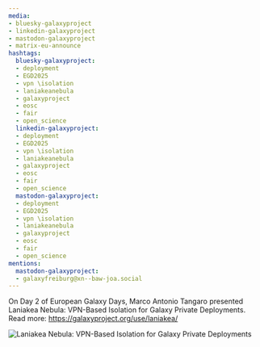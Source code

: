 ```yaml
---
media:
- bluesky-galaxyproject
- linkedin-galaxyproject
- mastodon-galaxyproject
- matrix-eu-announce
hashtags:
  bluesky-galaxyproject:
  - deployment
  - EGD2025
  - vpn \isolation
  - laniakeanebula
  - galaxyproject
  - eosc
  - fair
  - open_science
  linkedin-galaxyproject:
  - deployment
  - EGD2025
  - vpn \isolation
  - laniakeanebula
  - galaxyproject
  - eosc
  - fair
  - open_science
  mastodon-galaxyproject:
  - deployment
  - EGD2025
  - vpn \isolation
  - laniakeanebula
  - galaxyproject
  - eosc
  - fair
  - open_science
mentions:
  mastodon-galaxyproject:
  - galaxyfreiburg@xn--baw-joa.social
---
```


On Day 2 of European Galaxy Days, Marco Antonio Tangaro presented Laniakea Nebula: VPN-Based Isolation for Galaxy Private Deployments.
Read more: https://galaxyproject.org/use/laniakea/

![Laniakea Nebula: VPN-Based Isolation for Galaxy Private Deployments](https://github.com/user-attachments/assets/eb1cd0b9-ae70-4a62-a09d-def9c5fd9c59)